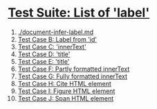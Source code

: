 # [Test Suite: List of 'label'](#test-suite-list-of-label)

1.  [./document-infer-label.md][1]
2.  [Test Case B: Label from 'id'][2]
3.  [Test Case C: 'innerText'][3]
4.  [Test Case D: 'title'][4]
5.  [Test Case E: 'title'][5]
6.  [Test Case F: Partly formatted innerText][6]
7.  [Test Case G: Fully formatted innerText][7]
8.  [Test Case H: Cite HTML element][8]
9.  [Test Case I: Figure HTML element][9]
10. [Test Case J: Span HTML element][10]

[1]: ./document-infer-label.md "./document-infer-label.md"

[2]: ./document-infer-label.md#label-test-Case-B:-Label-from-%27id%27 "Test Case B: Label from 'id'"

[3]: ./document-infer-label.md#label-no-title-but-text "Test Case C: 'innerText'"

[4]: ./document-infer-label.md#label-title-but-no-text "Test Case D: 'title'"

[5]: ./document-infer-label.md#label-title-and-text "Test Case E: 'title'"

[6]: ./document-infer-label.md#label-partly-formatted-text "Test Case F: Partly formatted innerText"

[7]: ./document-infer-label.md#label-fully-formatted-text "Test Case G: Fully formatted innerText"

[8]: ./document-infer-label.md#label-cite-element "Test Case H: Cite HTML element"

[9]: ./document-infer-label.md#label-figure-element "Test Case I: Figure HTML element"

[10]: ./document-infer-label.md#label-span-element "Test Case J: Span HTML element"

